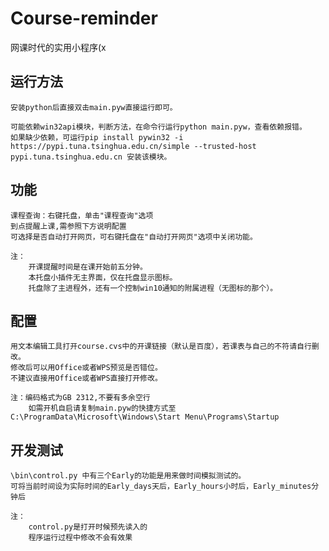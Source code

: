 # Course-reminder

网课时代的实用小程序(x

## 运行方法

    安装python后直接双击main.pyw直接运行即可。

    可能依赖win32api模块，判断方法，在命令行运行python main.pyw，查看依赖报错。
    如果缺少依赖，可运行pip install pywin32 -i https://pypi.tuna.tsinghua.edu.cn/simple --trusted-host pypi.tuna.tsinghua.edu.cn 安装该模块。

## 功能

    课程查询：右键托盘，单击"课程查询"选项
    到点提醒上课,需参照下方说明配置
    可选择是否自动打开网页，可右键托盘在"自动打开网页"选项中关闭功能。
    
    注：
        开课提醒时间是在课开始前五分钟。
        本托盘小插件无主界面，仅在托盘显示图标。
        托盘除了主进程外，还有一个控制win10通知的附属进程（无图标的那个）。
        
## 配置

    用文本编辑工具打开course.cvs中的开课链接（默认是百度），若课表与自己的不符请自行删改。
    修改后可以用Office或者WPS预览是否错位。
    不建议直接用Office或者WPS直接打开修改。

    注：编码格式为GB 2312,不要有多余空行
        如需开机自启请复制main.pyw的快捷方式至 C:\ProgramData\Microsoft\Windows\Start Menu\Programs\Startup
    
## 开发测试
    
    \bin\control.py 中有三个Early的功能是用来做时间模拟测试的。
    可将当前时间设为实际时间的Early_days天后，Early_hours小时后，Early_minutes分钟后
    
    注：
        control.py是打开时候预先读入的
        程序运行过程中修改不会有效果
